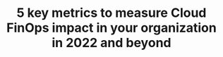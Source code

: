 ---
title: 5 key metrics to measure Cloud FinOps impact in your organization in 2022 and beyond
description: Understajnd establishing a the baseline for cloud metrics.
date-added: Dec 2021
type: Article
source: Partner Contribution
label: External
link: https://cloud.google.com/blog/topics/cloud-first/key-metrics-to-measure-impact-of-cloud-finops
cloud-provider: 
  - GCP
framework-capabilities:
permalink: /resources/not-here/
weight: 30
listing: true
---